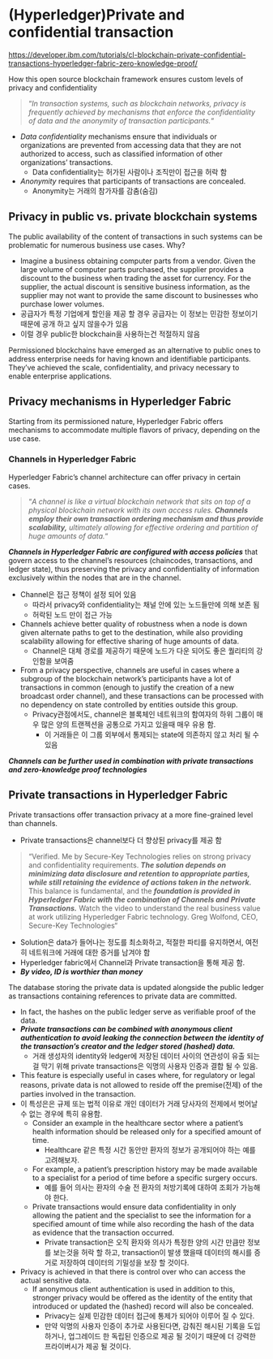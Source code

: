 # (Hyperledger)Private and confidential transaction

https://developer.ibm.com/tutorials/cl-blockchain-private-confidential-transactions-hyperledger-fabric-zero-knowledge-proof/

How this open source blockchain framework ensures custom levels of privacy and confidentiality

>“*In transaction systems, such as blockchain networks, privacy is  frequently achieved by mechanisms that enforce the confidentiality of  data and the anonymity of transaction participants.*“

- *Data confidentiality* mechanisms ensure that individuals or organizations are prevented from accessing data that they are not authorized to access, such as classified information of other organizations’ transactions.
  - Data confidentiality는 허가된 사람이나 조직만이 접근을 허락 함
- *Anonymity* requires that participants of transactions are concealed.
  - Anonymity는 거래의 참가자를 감춤(숨김)

## Privacy in public vs. private blockchain systems

The public availability of the content of transactions in such systems can be problematic for numerous business use cases. Why?

- Imagine a  business obtaining computer parts from a vendor. Given the large volume of computer parts purchased, the supplier provides a discount to the business when trading the asset for currency. For the supplier, the  actual discount is sensitive business information, as the supplier may not want to provide the same discount to businesses who purchase lower volumes.
- 공급자가 특정 기업에게 할인을 제공 할 경우 공급자는 이 정보는 민감한 정보이기 때문에 공개 하고 싶지 않을수가 있음
- 이럴 경우 public한 blockchain을 사용하는건 적절하지 않음

Permissioned blockchains have emerged as an alternative to public ones to address enterprise needs for having known and identifiable participants. They’ve achieved the scale, confidentiality, and privacy necessary to enable enterprise applications.

## Privacy mechanisms in Hyperledger Fabric

Starting from its permissioned nature, Hyperledger Fabric offers mechanisms to accommodate multiple flavors of privacy, depending on the use case.

### Channels in Hyperledger Fabric

Hyperledger Fabric’s channel architecture can offer privacy in certain cases.

> “*A channel is like a virtual blockchain network that sits on top of a physical blockchain network with its own access rules.* ***Channels employ their own transaction ordering mechanism and thus provide scalability,***  *ultimately allowing for effective ordering and partition of huge amounts of data.*“

***Channels in Hyperledger Fabric are configured with access policies*** that govern access to the channel’s resources (chaincodes, transactions, and  ledger state), thus preserving the privacy and confidentiality of information exclusively within the nodes that are in the channel.

- Channel은 접근 정책이 설정 되어 있음
  - 따라서 privacy와 confidentiality는 채널 안에 있는 노드들만에 의해 보존 됨
  - 허락된 노드 만이 접근 가능
- Channels achieve better quality of robustness when a node is down given alternate paths to get to the destination, while also providing scalability allowing for effective sharing of huge amounts of data.
  - Channel은 대체 경로를 제공하기 때문에 노드가 다운 되어도 좋은 퀄리티의 강인함을 보여줌
- From a privacy perspective, channels are useful in cases where a subgroup of the blockchain network’s participants have a lot of transactions in common (enough to justify the creation of a new broadcast order channel), and these transactions can be processed with no dependency on state controlled by entities outside this group.
  - Privacy관점에서도, channel은 블록체인 네트워크의 함여자의 하위 그룹이 매우 많은 양의 트랜젝션을 공통으로 가지고 있을때 매우 유용 함.
    - 이 거래들은 이 그룹 외부에서 통제되는 state에 의존하지 않고 처리 될 수 있음

***Channels can be further used in combination with private transactions and zero-knowledge proof technologies***

## Private transactions in Hyperledger Fabric

Private transactions offer transaction privacy at a more fine-grained level than channels.

- Private transactions은 channel보다 더 향상된 privacy를 제공 함

> “Verified. Me by Secure-Key Technologies relies on strong privacy and confidentiality requirements. ***The solution depends on minimizing data disclosure and retention to appropriate parties, while still retaining the evidence of actions taken in the network.*** This balance is fundamental, and the ***foundation is provided in Hyperledger Fabric with the combination of Channels and Private Transactions.*** Watch the video to understand the real business value at work utilizing Hyperledger Fabric technology. Greg Wolfond, CEO, Secure-Key Technologies“

- Solution은 data가 들어나는 정도를 최소화하고, 적절한 파티를 유지하면서, 여전히 네트워크에 거래에 대한 증거를 남겨야 함
- Hyperledger fabric에서 Channel과 Private transaction을 통해 제공 함.
- ***By video, ID is worthier than money***

The database storing the private data is updated alongside the public ledger as transactions containing references to private data are committed.

- In fact, the hashes on the public ledger serve as verifiable proof of the data.
- ***Private transactions can be combined with anonymous client authentication to avoid leaking the connection between the identity of the transaction’s creator and the ledger stored (hashed) data.***
  - 거래 생성자의 identity와 ledger에 저장된 데이터 사이의 연관성이 유출 되는걸 막기 위해 private transactions은 익명의 사용자 인증과 결합 될 수 있음. 
- This feature is especially useful in cases where, for regulatory or legal reasons, private data is not allowed to reside off the premise(전제) of the parties involved in the transaction.
- 이 특성은은 규제 또는 법적 이유로 개인 데이터가 거래 당사자의 전제에서 벗어날 수 없는 경우에 특히 유용함.
  - Consider an example in the healthcare sector where a patient’s health information should be released only for a specified amount of time.
    - Healthcare 같은 특정 시간 동안만 환자의 정보가 공개되어야 하는 예를 고려해보자.
  - For example, a patient’s prescription history may be made available to a specialist for a period of time before a specific surgery occurs. 
    - 예를 들어 의사는 환자의 수술 전 환자의 처방기록에 대하여 조회가 가능해야 한다.
  - Private transactions would ensure data confidentiality in only allowing the patient and the specialist to see the information for a specified amount of time while also recording the hash of the data as evidence that the transaction occurred.
    - Private transaction은 오직 환자와 의사가 특정한 양의 시간 만큼만 정보를 보는것을 허락 할 하고, transaction이 발생 했을때 데이터의 해시를 증거로 저장하여 데이터의 기밀성을 보장 할 것이다. 
- Privacy is achieved in that there is control over who can access the actual sensitive data.
  - If anonymous client authentication is used in addition to this, stronger privacy would be offered as the identity of the entity that introduced or updated the (hashed) record will also be concealed.
    - Privacy는 실제 민감한 데이터 접근에 통제가 되어야 이루어 질 수 있다.
    - 만약 익명의 사용자 인증이 추가로 사용된다면, 감춰진 해시된 기록을 도입하거나, 업그레이드 한 독립된 인증으로 제공 될 것이기 때문에 더 강력한 프라이버시가 제공 될 것이다. 

